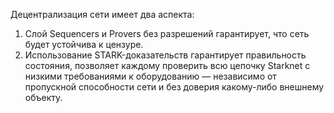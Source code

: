 Децентрализация сети имеет два аспекта:

1. Слой Sequencers и Provers без разрешений гарантирует, что сеть будет устойчива к цензуре.
2. Использование STARK-доказательств гарантирует правильность состояния, позволяет каждому проверить всю цепочку Starknet с низкими требованиями к оборудованию — независимо от пропускной способности сети и без доверия какому-либо внешнему объекту.